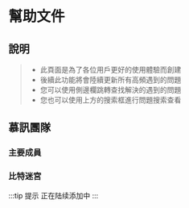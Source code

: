 <script setup>
import { VPTeamMembers } from 'vitepress/theme'

const index = [
  {
    avatar: '/img/Never again-avatar.jpg',
    name: 'Never again',
    title: '主要成员',
    links: [
      //{ icon: 'github', link: 'https://github.com/yyx990803' },
      { icon: 'bilibili', link: 'https://space.bilibili.com/341626328' }
    ]
  },
  {
    avatar: 'https://github.com/ao-x.png',
    name: '梦文博',
    title: '主要成员',
    links: [
      { icon: 'github', link: 'https://github.com/ao-x' },
      { icon: 'bilibili', link: 'https://space.bilibili.com/12825362' }
    ]
  }
]

const BitMaze = [
  {
    avatar: 'https://github.com/popocheam.png',
    name: 'PopQ',
    title: '团队成员',
    links: [
      { icon: 'github', link: 'https://github.com/popocheam' },
      //{ icon: 'twitter', link: 'https://twitter.com/youyuxi' }
    ]
  },
  /*{
    avatar: 'https://github.com/kiaking.png',
    name: 'Kia King Ishii',
    title: 'Developer',
    links: [
      { icon: 'github', link: 'https://github.com/kiaking' },
      { icon: 'twitter', link: 'https://twitter.com/KiaKing85' }
    ]
  }*/
]
</script>

# 幫助文件

## 說明

> - 此頁面是為了各位用戶更好的使用體驗而創建
> - 後續此功能將會陸續更新所有高頻遇到的問題
> - 您可以使用側邊欄跳轉查找解決的遇到的問題
> - 您也可以使用上方的搜索框進行問題搜索查看

## 慕訊團隊

### 主要成員

<VPTeamMembers size="small" :members="index" />

### 比特迷宮

<VPTeamMembers size="small" :members="BitMaze" />

:::tip 提示
正在陆续添加中
:::
